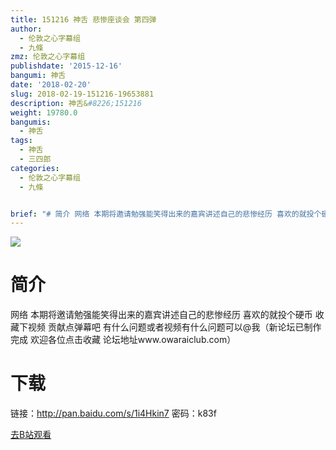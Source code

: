 ```yaml
---
title: 151216 神舌 悲惨座谈会 第四弹
author:
  - 伦敦之心字幕组
  - 九條
zmz: 伦敦之心字幕组
publishdate: '2015-12-16'
bangumi: 神舌
date: '2018-02-20'
slug: 2018-02-19-151216-19653881
description: 神舌&#8226;151216
weight: 19780.0
bangumis:
  - 神舌
tags:
  - 神舌
  - 三四郎
categories:
  - 伦敦之心字幕组
  - 九條


brief: "# 简介 网络 本期将邀请勉强能笑得出来的嘉宾讲述自己的悲惨经历 喜欢的就投个硬币 收藏下视频 贡献点弹幕吧 有什么问题或者视频有什么问题可以@我（新论坛已制作完成 欢迎各位点击收藏 论坛地址www.owaraiclub.com） # 下载 链接：http://pan.baidu.com/s/1i4Hkin7 密码：k83f"
---
```

![](https://i.imgur.com/bXtTKzm.png)
# 简介  
网络
本期将邀请勉强能笑得出来的嘉宾讲述自己的悲惨经历 喜欢的就投个硬币 收藏下视频 贡献点弹幕吧 有什么问题或者视频有什么问题可以@我（新论坛已制作完成 欢迎各位点击收藏 论坛地址www.owaraiclub.com）  

# 下载
链接：http://pan.baidu.com/s/1i4Hkin7 
密码：k83f

[去B站观看](https://www.bilibili.com/video/av19653881/)
 
